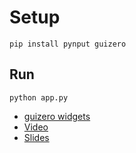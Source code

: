 # Setup

    pip install pynput guizero
  
## Run

    python app.py
  
* [guizero widgets](https://lawsie.github.io/guizero/widgetoverview/)
* [Video](https://youtu.be/md2BUtJTwxI)
* [Slides](https://docs.google.com/presentation/d/e/2PACX-1vQR08zHulF-cMkB1rqfy_NWRqtH7bgnW-_Y6IZnMgQX4Gqu0-epXZLgMtCFSKhyvTk30msM1sPUFyBo/pub?start=false&loop=false&delayms=3000)
